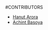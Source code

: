 #CONTRIBUTORS
- [Hanut Arora](https://github.com/HanutArora)
- [Achint Basoya](https://github.com/Achint04012001)
